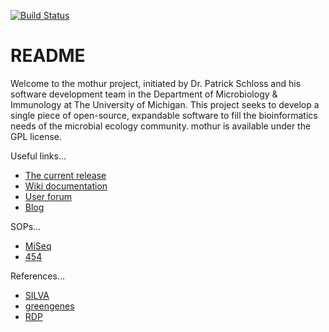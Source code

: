 [![Build Status](https://travis-ci.org/mothur/mothur.svg?branch=v.1.37.0)](https://travis-ci.org/mothur/mothur)

# README

Welcome to the mothur project, initiated by Dr. Patrick Schloss and his software development team in the Department of Microbiology &amp; Immunology at The University of Michigan. This project seeks to develop a single piece of open-source, expandable software to fill the bioinformatics needs of the microbial ecology community. mothur is available under the GPL license.

Useful links...
* [The current release](https://github.com/mothur/mothur/releases/latest)
* [Wiki documentation](http://www.mothur.org/wiki)
* [User forum](http://www.mothur.org/forum)
* [Blog](http://www.mothur.org/forum)

SOPs...
* [MiSeq](http://www.mothur.org/wiki/MiSeq_SOP)
* [454](http://www.mothur.org/wiki/454_SOP)

References...
* [SILVA](http://www.mothur.org/wiki/Silva_reference_files)
* [greengenes](http://www.mothur.org/wiki/Greengenes-formatted_databases)
* [RDP](http://www.mothur.org/wiki/RDP_reference_files)
